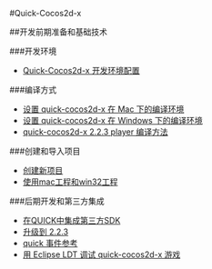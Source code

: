 #Quick-Cocos2d-x

##开发前期准备和基础技术

###开发环境

- [Quick-Cocos2d-x 开发环境配置](../../../tutorial/framework/quick/chap1/zh.md)

###编译方式

- [设置 quick-cocos2d-x 在 Mac 下的编译环境](../../../manual/framework/quick/how-to/setup_development_environment_on_mac/zh.md)
- [设置 quick-cocos2d-x 在 Windows 下的编译环境](../../../manual/framework/quick/how-to/setup_development_environment_on_windows/zh.md)
- [quick-cocos2d-x 2.2.3 player 编译方法](../../../manual/framework/quick/how-to/compile_qt_player/zh.md)

###创建和导入项目

- [创建新项目](../../../manual/framework/quick/how-to/get_started_create_new_project/zh.md)
- [使用mac工程和win32工程](../../../manual/framework/quick/how-to/use-project-mac-and-win/zh.md)

###后期开发和第三方集成
- [在QUICK中集成第三方SDK](../../../manual/framework/quick/how-to/integration_third_party_sdk/zh.md)
- [升级到 2.2.3](../../../manual/framework/quick/how-to/upgrade-to-2_2_3/zh.md)
- [quick 事件参考](../../../manual/framework/quick/reference/events-in-quick/zh.md)
- [用 Eclipse LDT 调试 quick-cocos2d-x 游戏](../../../manual/framework/quick/how-to/debug_with_eclipse_ldt/zh.md)